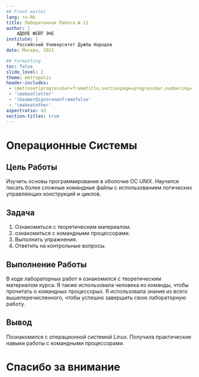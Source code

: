 ```yaml
---
## Front matter
lang: ru-RU
title: Лаборатонная Работа № 11
author: |
	АДОЛЕ ФЕЙТ ЭНЕ
institute: |
	Российский Университет Дужбы Народов
date: Москва, 2021

## Formatting
toc: false
slide_level: 2
theme: metropolis
header-includes: 
 - \metroset{progressbar=frametitle,sectionpage=progressbar,numbering=fraction}
 - '\makeatletter'
 - '\beamer@ignorenonframefalse'
 - '\makeatother'
aspectratio: 43
section-titles: true
---
```


# Операционные Системы

## Цель Работы

Изучить основы программирования в оболочке ОС UNIX. Научится писать более сложные командные файлы с использованием логических управляющих конструкций и циклов.

## Задача

1. Ознакомиться с теоретическим материалом.
2. ознакомиться с командными процессорами.
3. Выполнить упражнения.
4. Ответить на контрольные вопросы.


## Выполнение Работы

В ходе лабораторных работ я ознакомился с теоретическим материалом курса. Я также использовалa человека из команды, чтобы прочитать о командных процессорых. Я использовалa знания из всего вышеперечисленного, чтобы успешно завершить свою лабораторную работу.


## Вывод

Познакомился с операционной системой Linux. Получилa практические навыки работы с командными процессорами.


# Спасибо за внимание

